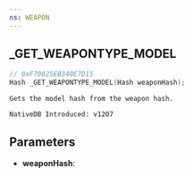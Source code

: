 ```yaml
---
ns: WEAPON
---
```

## _GET_WEAPONTYPE_MODEL

```c
// 0xF70825EB340E7D15
Hash _GET_WEAPONTYPE_MODEL(Hash weaponHash);
```

```
Gets the model hash from the weapon hash.

NativeDB Introduced: v1207
```

## Parameters
* **weaponHash**:
